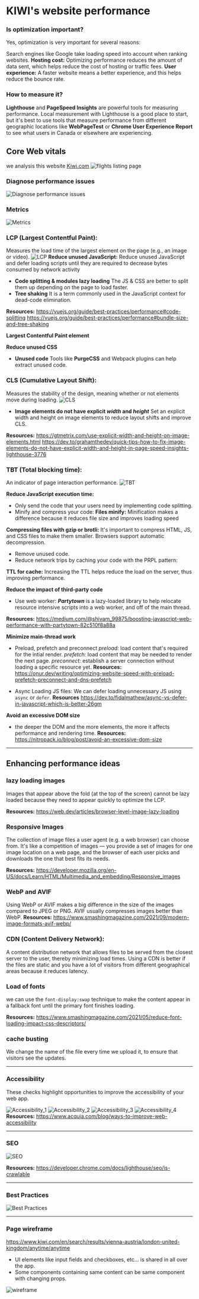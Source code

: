 # KIWI's website performance

### Is optimization important?
Yes, optimization is very important for several reasons:

Search engines like Google take loading speed into account when ranking websites.
**Hosting cost:** Optimizing performance reduces the amount of data sent, which helps reduce the cost of hosting or traffic fees.
**User experience:** A faster website means a better experience, and this helps reduce the bounce rate.

### How to measure it?
**Lighthouse** and **PageSpeed Insights** are powerful tools for measuring performance.
Local measurement with Lighthouse is a good place to start, but it's best to use tools that measure performance from different geographic locations like **WebPageTest** or **Chrome User Experience Report** to see what users in Canada or elsewhere are experiencing.

## Core Web vitals
we analysis this website [Kiwi.com](https://www.kiwi.com/en/search/results/vienna-austria/london-united-kingdom/anytime/anytime)
![flights listing page](images/kiwi.PNG)
### Diagnose performance issues
![Diagnose performance issues](images/diagnose.PNG)
### Metrics
![Metrics](images/metrics.PNG)

### LCP (Largest Contentful Paint):
 Measures the load time of the largest element on the page (e.g., an image or video).
![LCP](images/LCP.PNG)
 **Reduce unused JavaScript:** Reduce unused JavaScript and defer loading scripts until they are required to decrease bytes consumed by network activity
- **Code splitting & modules lazy loading**
The JS & CSS are better to split them up depending on the page to load faster.
- **Tree shaking** 
It is a term commonly used in the JavaScript context for dead-code elimination.

**Resources:** 
https://vuejs.org/guide/best-practices/performance#code-splitting
https://vuejs.org/guide/best-practices/performance#bundle-size-and-tree-shaking

**Largest Contentful Paint element** 

**Reduce unused CSS**
- **Unused code**
Tools like **PurgeCSS** and Webpack plugins can help extract unused code.


### CLS (Cumulative Layout Shift):
 Measures the stability of the design, meaning whether or not elements move during loading.
![CLS](images/CLS.PNG)

- **Image elements do not have explicit *width* and *height***
Set an explicit width and height on image elements to reduce layout shifts and improve CLS.

**Resources:**
https://gtmetrix.com/use-explicit-width-and-height-on-image-elements.html
https://dev.to/grahamthedev/quick-tips-how-to-fix-image-elements-do-not-have-explicit-width-and-height-in-page-speed-insights-lighthouse-3776

### TBT (Total blocking time): 
An indicator of page interaction performance.
 ![TBT](images/TBT.PNG)

**Reduce JavaScript execution time:**
- Only send the code that your users need by implementing code splitting.
- Minify and compress your code: 
**Files minify:** Minification makes a difference because it reduces file size and improves loading speed

**Compressing files with gzip or brotli:** It's important to compress HTML, JS, and CSS files to make them smaller. Browsers support automatic decompression.
- Remove unused code.
- Reduce network trips by caching your code with the PRPL pattern:

**TTL for cache:** Increasing the TTL helps reduce the load on the server, thus improving performance.

**Reduce the impact of third-party code**
- Use web worker: ***Partytown*** is a lazy-loaded library to help relocate resource intensive scripts into a web worker, and off of the main thread.

**Resources:**
https://medium.com/@shivam_99875/boosting-javascript-web-performance-with-partytown-82c510f8a88a

**Minimize main-thread work**
- Preload, prefetch and preconnect
*preload:* load content that's required for the intial render.
*prefetch:* load content that may be needed to render the next page.
*preconnect:* establish a server connection without loading a specific resource yet.
**Resources:**
https://onur.dev/writing/optimizing-website-speed-with-preload-prefetch-preconnect-and-dns-prefetch



- Async Loading JS files: We can defer loading unnecessary JS using `async` or `defer`.
**Resources**
https://dev.to/fidalmathew/async-vs-defer-in-javascript-which-is-better-26gm

**Avoid an excessive DOM size**
- the deeper the DOM and the more elements, the more it affects performance and rendering time.
**Resources:**
https://nitropack.io/blog/post/avoid-an-excessive-dom-size
---

## Enhancing performance ideas

### lazy loading images
Images that appear above the fold (at the top of the screen) cannot be lazy loaded because they need to appear quickly to optimize the LCP.

**Resources:** 
https://web.dev/articles/browser-level-image-lazy-loading

### Responsive Images
The collection of image files a user agent (e.g. a web browser) can choose from. It's like a competition of images — you provide a set of images for one image location on a web page, and the browser of each user picks and downloads the one that best fits its needs.

**Resources:**
 https://developer.mozilla.org/en-US/docs/Learn/HTML/Multimedia_and_embedding/Responsive_images

### WebP and AVIF
Using WebP or AVIF makes a big difference in the size of the images compared to JPEG or PNG. AVIF usually compresses images better than WebP.
**Resources:**
https://www.smashingmagazine.com/2021/09/modern-image-formats-avif-webp/
### CDN (Content Delivery Network): 
A content distribution network that allows files to be served from the closest server to the user, thereby minimizing load times.
Using a CDN is better if the files are static and you have a lot of visitors from different geographical areas because it reduces latency.

### Load of fonts
we can use the `font-display:swap` technique to make the content appear in a fallback font until the primary font finishes loading.

**Resources:**
https://www.smashingmagazine.com/2021/05/reduce-font-loading-impact-css-descriptors/

### cache busting
We change the name of the file every time we upload it, to ensure that visitors see the updates.

---

### Accessibility
These checks highlight opportunities to improve the accessibility of your web app.

![Accessibility_1](images/Accessibility_1.PNG)
![Accessibility_2](images/Accessibility_2.PNG)
![Accessibility_3](images/Accessibility_3.PNG)
![Accessibility_4](images/Accessibility_4.PNG)
**Resources:**
 https://www.acquia.com/blog/ways-to-improve-web-accessibility

---

### SEO
![SEO](images/SEO.PNG)

**Resources:**
https://developer.chrome.com/docs/lighthouse/seo/is-crawlable

---

### Best Practices
![Best Practices](images/best__practices.PNG)

---

### Page wireframe
https://www.kiwi.com/en/search/results/vienna-austria/london-united-kingdom/anytime/anytime
- UI elements like input fields and checkboxes, etc... is shared in all over the app.
- Some components containing same content can be same component with changing props.

![wireframe](images/New_Wireframe.png)